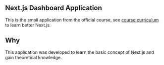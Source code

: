 ## Next.js Dashboard Application

This is the small application from the official course, see [course curriculum](https://nextjs.org/learn) to learn better Next.js.

## Why

This application was developed to learn the basic concept of Next.js and gain theoretical knowledge.
